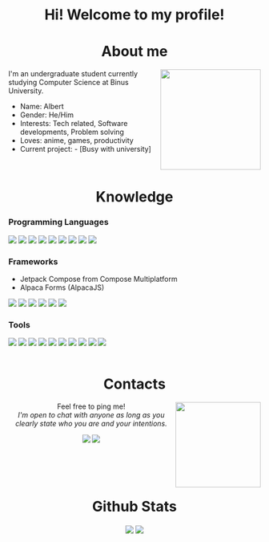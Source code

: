 <div>
  <h1 align="center">Hi! Welcome to my profile!</h1>
</div>
<!-- About Me -->
<div>
  <h1 align="center">About me</h1>
  <img src="/assets/anime_code_laptop.gif" align="right" height="200" align="right"/>
  <p>
    I'm an undergraduate student currently studying Computer Science at Binus University.
    <ul>
      <li>Name: Albert</li>
      <li>Gender: He/Him</li>
      <li>Interests: Tech related, Software developments, Problem solving</li>
      <li>Loves: anime, games, productivity</li>
      <li>Current project: 
<!--         <a href="https://github.com/RadXGH/AnKunv2">AnKunv2</a> -->
        - [Busy with university]
      </li>
    </ul>
  </p>
<!-- Interests -->
<!--  <p>
    Interests:
    <ul>
      <li>Anything tech related</li>
      <li>Android software developments</li>
      <li>Computer hardwares</li>
    </ul>
  </p>
-->
<!--   Hobbies -->
<!--  <details>
    <summary><h3>Hobbies</h3></summary>
    <ul>
      <li>Anime</li>
      <li>Trying productivity tools</li>
      <li>Games</li>
    </ul>
  </details>
-->
</div>
<br>
<!-- Knowledge -->
<div>
  <h1 align="center">Knowledge</h1>
  <h3>Programming Languages</h3>
  <img src="https://img.shields.io/badge/kotlin-%237F52FF.svg?style=for-the-badge&logo=kotlin&logoColor=white"/>
  <img src="https://img.shields.io/badge/java-%23ED8B00.svg?style=for-the-badge&logo=java&logoColor=white"/>
  <img src="https://img.shields.io/badge/python-3670A0?style=for-the-badge&logo=python&logoColor=ffdd54"/>
  <img src="https://img.shields.io/badge/c++-%2300599C.svg?style=for-the-badge&logo=c%2B%2B&logoColor=white"/>
  <img src="https://img.shields.io/badge/c-%2300599C.svg?style=for-the-badge&logo=c&logoColor=white"/>
  <img src="https://img.shields.io/badge/html5-%23E34F26.svg?style=for-the-badge&logo=html5&logoColor=white"/>
  <img src="https://img.shields.io/badge/css3-%231572B6.svg?style=for-the-badge&logo=css3&logoColor=white"/>
  <img src="https://img.shields.io/badge/javascript-%23323330.svg?style=for-the-badge&logo=javascript&logoColor=%23F7DF1E"/>
  <img src="https://img.shields.io/badge/dart-%230175C2.svg?style=for-the-badge&logo=dart&logoColor=white"/>
  
  <h3>Frameworks</h3>
  <ul>
    <li>Jetpack Compose from Compose Multiplatform</li>
    <li>Alpaca Forms (AlpacaJS)</li>
  </ul>
  <img src="https://img.shields.io/badge/bootstrap-%23563D7C.svg?style=for-the-badge&logo=bootstrap&logoColor=white"/>
  <img src="https://img.shields.io/badge/jquery-%230769AD.svg?style=for-the-badge&logo=jquery&logoColor=white"/>
  <img src="https://img.shields.io/badge/Flutter-%2302569B.svg?style=for-the-badge&logo=Flutter&logoColor=white/>
  
  <h3>Databases</h3>
  <img src="https://img.shields.io/badge/firebase-%23039BE5.svg?style=for-the-badge&logo=firebase"/>
  <img src="https://img.shields.io/badge/Microsoft%20SQL%20Sever-CC2927?style=for-the-badge&logo=microsoft%20sql%20server&logoColor=white"/>
  <img src="https://img.shields.io/badge/sqlite-%2307405e.svg?style=for-the-badge&logo=sqlite&logoColor=white"/>
  <img src="https://img.shields.io/badge/azure-%230072C6.svg?style=for-the-badge&logo=microsoftazure&logoColor=white"/>
  
  <h3>Tools</h3>
  <img src="https://img.shields.io/badge/azure-%230072C6.svg?style=for-the-badge&logo=microsoftazure&logoColor=white"/>
  <img src="https://img.shields.io/badge/IntelliJIDEA-000000.svg?style=for-the-badge&logo=intellij-idea&logoColor=white"/>
  <img src="https://img.shields.io/badge/Postman-FF6C37?style=for-the-badge&logo=postman&logoColor=white"/>
  <img src="https://img.shields.io/badge/Visual%20Studio%20Code-0078d7.svg?style=for-the-badge&logo=visual-studio-code&logoColor=white"/>
  <img src="https://img.shields.io/badge/Android%20Studio-3DDC84.svg?style=for-the-badge&logo=android-studio&logoColor=white"/>
  <img src="https://img.shields.io/badge/git-%23F05033.svg?style=for-the-badge&logo=git&logoColor=white"/>
  <img src="https://img.shields.io/badge/github-%23121011.svg?style=for-the-badge&logo=github&logoColor=white"/>
  <img src="https://img.shields.io/badge/jupyter-%23FA0F00.svg?style=for-the-badge&logo=jupyter&logoColor=white"/>
  <img src="https://img.shields.io/badge/figma-%23F24E1E.svg?style=for-the-badge&logo=figma&logoColor=white"/>
  <img src="https://img.shields.io/badge/Opera-FF1B2D?style=for-the-badge&logo=Opera&logoColor=white"/>
  
  
<!--   <p>
    <img src="https://img.shields.io/badge/kotlin-%237F52FF.svg?style=for-the-badge&logo=kotlin&logoColor=white"/>
    <img src="https://img.shields.io/badge/Visual%20Studio%20Code-0078d7.svg?style=for-the-badge&logo=visual-studio-code&logoColor=white"/>
    <img src="https://img.shields.io/badge/java-%23ED8B00.svg?style=for-the-badge&logo=java&logoColor=white"/>
    <br>
    <img src="https://img.shields.io/badge/IntelliJIDEA-000000.svg?style=for-the-badge&logo=intellij-idea&logoColor=white"/>
    <img src="https://img.shields.io/badge/python-3670A0?style=for-the-badge&logo=python&logoColor=ffdd54"/>
    <img src="https://img.shields.io/badge/github-%23121011.svg?style=for-the-badge&logo=github&logoColor=white"/>
    <img src="https://img.shields.io/badge/c++-%2300599C.svg?style=for-the-badge&logo=c%2B%2B&logoColor=white"/>
    <br>
    <img src="https://img.shields.io/badge/firebase-%23039BE5.svg?style=for-the-badge&logo=firebase"/>
    <img src="https://img.shields.io/badge/html5-%23E34F26.svg?style=for-the-badge&logo=html5&logoColor=white"/>
    <img src="https://img.shields.io/badge/figma-%23F24E1E.svg?style=for-the-badge&logo=figma&logoColor=white"/>
    <img src="https://img.shields.io/badge/Opera-FF1B2D?style=for-the-badge&logo=Opera&logoColor=white"/>
    <br><br>
    I am also interested in learning about UI/UX designs especially for mobile apps.<br>Currently trying out Material 3 for Android apps UIs.
  </p> -->
<!--   <table>
    <tr>
      <th>Languages</th>
      <th>Tools</th>
    </tr>
    <tr>
      <td><img src="https://img.shields.io/badge/kotlin-%237F52FF.svg?style=for-the-badge&logo=kotlin&logoColor=white"/></td>
      <td><img src="https://img.shields.io/badge/Visual%20Studio%20Code-0078d7.svg?style=for-the-badge&logo=visual-studio-code&logoColor=white"/></td>
    </tr>
    <tr>
      <td><img src="https://img.shields.io/badge/java-%23ED8B00.svg?style=for-the-badge&logo=java&logoColor=white"/></td>
      <td><img src="https://img.shields.io/badge/IntelliJIDEA-000000.svg?style=for-the-badge&logo=intellij-idea&logoColor=white"/></td>
    </tr>
    <tr>
      <td><img src="https://img.shields.io/badge/python-3670A0?style=for-the-badge&logo=python&logoColor=ffdd54"/></td>
      <td><img src="https://img.shields.io/badge/github-%23121011.svg?style=for-the-badge&logo=github&logoColor=white"/></td>
    </tr>
    <tr>
      <td><img src="https://img.shields.io/badge/c++-%2300599C.svg?style=for-the-badge&logo=c%2B%2B&logoColor=white"/></td>
      <td><img src="https://img.shields.io/badge/firebase-%23039BE5.svg?style=for-the-badge&logo=firebase"/></td>
    </tr>
    <tr>
      <td><img src="https://img.shields.io/badge/html5-%23E34F26.svg?style=for-the-badge&logo=html5&logoColor=white"/></td>
      <td><img src="https://img.shields.io/badge/Opera-FF1B2D?style=for-the-badge&logo=Opera&logoColor=white"/></td>
    </tr>
  </table> -->
</div>
<br>
<!-- Contacts -->
<div>
  <h1 align="center">Contacts</h1>
  <img src="/assets/anime_glasses.gif" width="170" align="right"/>
  <div align="center">
    <p>
      Feel free to ping me!
      <br>
      <i>I'm open to chat with anyone as long as you clearly state who you are and your intentions.</i>
      </p>
      <a href="https://discordapp.com/users/272260410139344896"><img src="https://img.shields.io/badge/Discord-%237289DA.svg?style=for-the-badge&logo=discord&logoColor=white"/></a>
      <a href="https://www.linkedin.com/in/alberterc/"><img src="https://img.shields.io/badge/linkedin-%230077B5.svg?style=for-the-badge&logo=linkedin&logoColor=white"/></a>
  </div>
</div>
<br><br><br><br>
<div align="center">
  <h1 align="center">Github Stats</h1>
  <img src="https://github-readme-stats.vercel.app/api?username=alberterc&show_icons=true&theme=nightowl&hide_border=true&include_all_commits=true" align="center"/>
  <img src="https://github-readme-stats.vercel.app/api/top-langs/?username=alberterc&layout=compact&langs_count=6&theme=nightowl&hide_border=true" align="center"/>
</div>
<!-- Visitor Badge -->
<!-- <div align="center">
  <a href="https://visitorbadge.io/status?path=https%3A%2F%2Fgithub.com%2FRadXGH%2FRadXGH"><img src="https://api.visitorbadge.io/api/visitors?path=https%3A%2F%2Fgithub.com%2FRadXGH%2FRadXGH&label=Visitors&labelColor=%23221745&countColor=%236c5f94"/></a>
</div> -->
